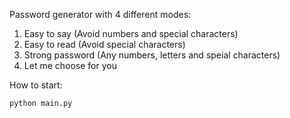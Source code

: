 Password generator with 4 different modes:

1. Easy to say (Avoid numbers and special characters)
2. Easy to read (Avoid special characters)
3. Strong password (Any numbers, letters and speial characters)
4. Let me choose for you

How to start:

`python main.py`

